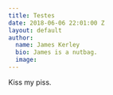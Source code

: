 ```yaml
---
title: Testes
date: 2018-06-06 22:01:00 Z
layout: default
author:
  name: James Kerley
  bio: James is a nutbag.
  image: 
---
```


Kiss my piss.